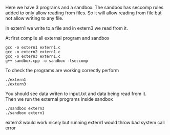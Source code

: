 
Here we have 3 programs and a sandbox. The sandbox has seccomp rules added to only allow reading from files. So it will allow reading from file but not allow writing to any file.

In extern1 we write to a file and in extern3 we read from it. 

At first compile all external program and sandbox
```
gcc -o extern1 extern1.c
gcc -o extern2 extern1.c
gcc -o extern3 extern1.c
g++ sandbox.cpp -o sandbox -lseccomp
```
To check the programs are working correctly perform
```
./extern1
./extern3
```
You should see data writen to input.txt and data being read from it. \
Then we run the external programs inside sandbox
```
./sandbox extern3
./sandbox extern1
```

extern3 would work nicely but running extern1 would throw bad system call error